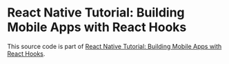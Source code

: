 # React Native Tutorial: Building Mobile Apps with React Hooks

This source code is part of [React Native Tutorial: Building Mobile Apps with React Hooks](https://www.djamware.com/post/5df8bd4b3363b4afc8da9d66/react-native-tutorial-building-mobile-apps-with-react-hooks).
